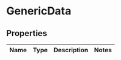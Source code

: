 
# GenericData

## Properties
Name | Type | Description | Notes
------------ | ------------- | ------------- | -------------



